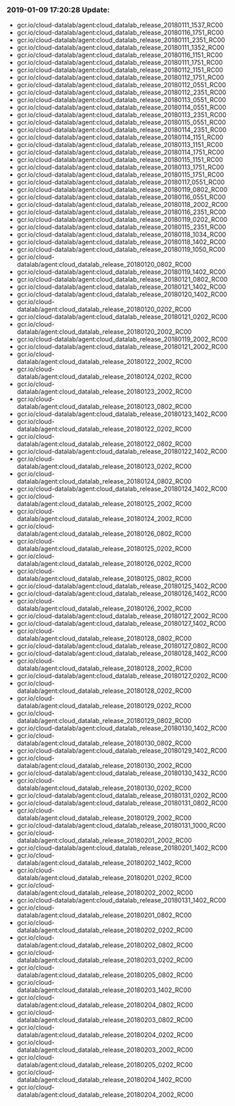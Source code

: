 ### 2019-01-09 17:20:28 Update:

- gcr.io/cloud-datalab/agent:cloud_datalab_release_20180111_1537_RC00
- gcr.io/cloud-datalab/agent:cloud_datalab_release_20180116_1751_RC00
- gcr.io/cloud-datalab/agent:cloud_datalab_release_20180111_2351_RC00
- gcr.io/cloud-datalab/agent:cloud_datalab_release_20180111_1352_RC00
- gcr.io/cloud-datalab/agent:cloud_datalab_release_20180116_1151_RC00
- gcr.io/cloud-datalab/agent:cloud_datalab_release_20180111_1751_RC00
- gcr.io/cloud-datalab/agent:cloud_datalab_release_20180112_1151_RC00
- gcr.io/cloud-datalab/agent:cloud_datalab_release_20180112_1751_RC00
- gcr.io/cloud-datalab/agent:cloud_datalab_release_20180112_0551_RC00
- gcr.io/cloud-datalab/agent:cloud_datalab_release_20180112_2351_RC00
- gcr.io/cloud-datalab/agent:cloud_datalab_release_20180113_0551_RC00
- gcr.io/cloud-datalab/agent:cloud_datalab_release_20180114_0551_RC00
- gcr.io/cloud-datalab/agent:cloud_datalab_release_20180113_2351_RC00
- gcr.io/cloud-datalab/agent:cloud_datalab_release_20180115_0551_RC00
- gcr.io/cloud-datalab/agent:cloud_datalab_release_20180114_2351_RC00
- gcr.io/cloud-datalab/agent:cloud_datalab_release_20180114_1151_RC00
- gcr.io/cloud-datalab/agent:cloud_datalab_release_20180113_1151_RC00
- gcr.io/cloud-datalab/agent:cloud_datalab_release_20180114_1751_RC00
- gcr.io/cloud-datalab/agent:cloud_datalab_release_20180115_1151_RC00
- gcr.io/cloud-datalab/agent:cloud_datalab_release_20180113_1751_RC00
- gcr.io/cloud-datalab/agent:cloud_datalab_release_20180115_1751_RC00
- gcr.io/cloud-datalab/agent:cloud_datalab_release_20180117_0551_RC00
- gcr.io/cloud-datalab/agent:cloud_datalab_release_20180119_0802_RC00
- gcr.io/cloud-datalab/agent:cloud_datalab_release_20180116_0551_RC00
- gcr.io/cloud-datalab/agent:cloud_datalab_release_20180118_2002_RC00
- gcr.io/cloud-datalab/agent:cloud_datalab_release_20180116_2351_RC00
- gcr.io/cloud-datalab/agent:cloud_datalab_release_20180119_0202_RC00
- gcr.io/cloud-datalab/agent:cloud_datalab_release_20180115_2351_RC00
- gcr.io/cloud-datalab/agent:cloud_datalab_release_20180118_1034_RC00
- gcr.io/cloud-datalab/agent:cloud_datalab_release_20180118_1402_RC00
- gcr.io/cloud-datalab/agent:cloud_datalab_release_20180119_1050_RC00
- gcr.io/cloud-datalab/agent:cloud_datalab_release_20180120_0802_RC00
- gcr.io/cloud-datalab/agent:cloud_datalab_release_20180119_1402_RC00
- gcr.io/cloud-datalab/agent:cloud_datalab_release_20180121_0802_RC00
- gcr.io/cloud-datalab/agent:cloud_datalab_release_20180121_1402_RC00
- gcr.io/cloud-datalab/agent:cloud_datalab_release_20180120_1402_RC00
- gcr.io/cloud-datalab/agent:cloud_datalab_release_20180120_0202_RC00
- gcr.io/cloud-datalab/agent:cloud_datalab_release_20180121_0202_RC00
- gcr.io/cloud-datalab/agent:cloud_datalab_release_20180120_2002_RC00
- gcr.io/cloud-datalab/agent:cloud_datalab_release_20180119_2002_RC00
- gcr.io/cloud-datalab/agent:cloud_datalab_release_20180121_2002_RC00
- gcr.io/cloud-datalab/agent:cloud_datalab_release_20180122_2002_RC00
- gcr.io/cloud-datalab/agent:cloud_datalab_release_20180124_0202_RC00
- gcr.io/cloud-datalab/agent:cloud_datalab_release_20180123_2002_RC00
- gcr.io/cloud-datalab/agent:cloud_datalab_release_20180123_0802_RC00
- gcr.io/cloud-datalab/agent:cloud_datalab_release_20180123_1402_RC00
- gcr.io/cloud-datalab/agent:cloud_datalab_release_20180122_0202_RC00
- gcr.io/cloud-datalab/agent:cloud_datalab_release_20180122_0802_RC00
- gcr.io/cloud-datalab/agent:cloud_datalab_release_20180122_1402_RC00
- gcr.io/cloud-datalab/agent:cloud_datalab_release_20180123_0202_RC00
- gcr.io/cloud-datalab/agent:cloud_datalab_release_20180124_0802_RC00
- gcr.io/cloud-datalab/agent:cloud_datalab_release_20180124_1402_RC00
- gcr.io/cloud-datalab/agent:cloud_datalab_release_20180125_2002_RC00
- gcr.io/cloud-datalab/agent:cloud_datalab_release_20180124_2002_RC00
- gcr.io/cloud-datalab/agent:cloud_datalab_release_20180126_0802_RC00
- gcr.io/cloud-datalab/agent:cloud_datalab_release_20180125_0202_RC00
- gcr.io/cloud-datalab/agent:cloud_datalab_release_20180126_0202_RC00
- gcr.io/cloud-datalab/agent:cloud_datalab_release_20180125_0802_RC00
- gcr.io/cloud-datalab/agent:cloud_datalab_release_20180125_1402_RC00
- gcr.io/cloud-datalab/agent:cloud_datalab_release_20180126_1402_RC00
- gcr.io/cloud-datalab/agent:cloud_datalab_release_20180126_2002_RC00
- gcr.io/cloud-datalab/agent:cloud_datalab_release_20180127_2002_RC00
- gcr.io/cloud-datalab/agent:cloud_datalab_release_20180127_1402_RC00
- gcr.io/cloud-datalab/agent:cloud_datalab_release_20180128_0802_RC00
- gcr.io/cloud-datalab/agent:cloud_datalab_release_20180127_0802_RC00
- gcr.io/cloud-datalab/agent:cloud_datalab_release_20180128_1402_RC00
- gcr.io/cloud-datalab/agent:cloud_datalab_release_20180128_2002_RC00
- gcr.io/cloud-datalab/agent:cloud_datalab_release_20180127_0202_RC00
- gcr.io/cloud-datalab/agent:cloud_datalab_release_20180128_0202_RC00
- gcr.io/cloud-datalab/agent:cloud_datalab_release_20180129_0202_RC00
- gcr.io/cloud-datalab/agent:cloud_datalab_release_20180129_0802_RC00
- gcr.io/cloud-datalab/agent:cloud_datalab_release_20180130_1402_RC00
- gcr.io/cloud-datalab/agent:cloud_datalab_release_20180130_0802_RC00
- gcr.io/cloud-datalab/agent:cloud_datalab_release_20180129_1402_RC00
- gcr.io/cloud-datalab/agent:cloud_datalab_release_20180130_2002_RC00
- gcr.io/cloud-datalab/agent:cloud_datalab_release_20180130_1432_RC00
- gcr.io/cloud-datalab/agent:cloud_datalab_release_20180130_0202_RC00
- gcr.io/cloud-datalab/agent:cloud_datalab_release_20180131_0202_RC00
- gcr.io/cloud-datalab/agent:cloud_datalab_release_20180131_0802_RC00
- gcr.io/cloud-datalab/agent:cloud_datalab_release_20180129_2002_RC00
- gcr.io/cloud-datalab/agent:cloud_datalab_release_20180131_1000_RC00
- gcr.io/cloud-datalab/agent:cloud_datalab_release_20180201_2002_RC00
- gcr.io/cloud-datalab/agent:cloud_datalab_release_20180201_1402_RC00
- gcr.io/cloud-datalab/agent:cloud_datalab_release_20180202_1402_RC00
- gcr.io/cloud-datalab/agent:cloud_datalab_release_20180201_0202_RC00
- gcr.io/cloud-datalab/agent:cloud_datalab_release_20180202_2002_RC00
- gcr.io/cloud-datalab/agent:cloud_datalab_release_20180131_1402_RC00
- gcr.io/cloud-datalab/agent:cloud_datalab_release_20180201_0802_RC00
- gcr.io/cloud-datalab/agent:cloud_datalab_release_20180202_0202_RC00
- gcr.io/cloud-datalab/agent:cloud_datalab_release_20180202_0802_RC00
- gcr.io/cloud-datalab/agent:cloud_datalab_release_20180203_0202_RC00
- gcr.io/cloud-datalab/agent:cloud_datalab_release_20180205_0802_RC00
- gcr.io/cloud-datalab/agent:cloud_datalab_release_20180203_1402_RC00
- gcr.io/cloud-datalab/agent:cloud_datalab_release_20180204_0802_RC00
- gcr.io/cloud-datalab/agent:cloud_datalab_release_20180203_0802_RC00
- gcr.io/cloud-datalab/agent:cloud_datalab_release_20180204_0202_RC00
- gcr.io/cloud-datalab/agent:cloud_datalab_release_20180203_2002_RC00
- gcr.io/cloud-datalab/agent:cloud_datalab_release_20180205_0202_RC00
- gcr.io/cloud-datalab/agent:cloud_datalab_release_20180204_1402_RC00
- gcr.io/cloud-datalab/agent:cloud_datalab_release_20180204_2002_RC00
